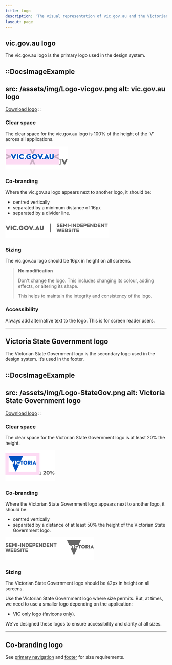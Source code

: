 ```yaml
---
title: Logo
description: 'The visual representation of vic.gov.au and the Victorian Government.'
layout: page
---
```


## vic.gov.au logo

The vic.gov.au logo is the primary logo used in the design system.

::DocsImageExample
---
src: /assets/img/Logo-vicgov.png
alt: vic.gov.au logo
---
[Download logo](https://www.vic.gov.au/brand-victoria-using-our-logos)
::

### Clear space

The clear space for the vic.gov.au logo is 100% of the height of the ‘V’ across all applications.

![Clear space visual](/assets/img/Logo-vicgov-Clear-Space.png)

### Co-branding

Where the vic.gov.au logo appears next to another logo, it should be:

- centred vertically
- separated by a minimum distance of 16px
- separated by a divider line.

![Co-branded visual](/assets/img/Logo-vicgov-cobrand.png)

### Sizing

The vic.gov.au logo should be 16px in height on all screens.

>**No modification** 
>
>Don't change the logo. This includes changing its colour, adding effects, or altering its shape.
>
>This helps to maintain the integrity and consistency of the logo.

### Accessibility 

Always add alternative text to the logo. This is for screen reader users.

---

## Victoria State Government logo

The Victorian State Government logo is the secondary logo used in the design system. It’s used in the footer. 

::DocsImageExample
---
src: /assets/img/Logo-StateGov.png
alt: Victoria State Government logo
---
[Download logo](https://www.vic.gov.au/brand-victoria-using-our-logos)
::

### Clear space

The clear space for the Victorian State Government logo is at least 20% the height.

![Clear space visual](/assets/img/Logo-StateGovClearSpace.png)

### Co-branding
Where the Victorian State Government logo appears next to another logo, it should be:

- centred vertically
- separated by a distance of at least 50% the height of the Victorian State Government logo.

![Co-branded visual](/assets/img/Logo-StateGov-cobrand.png)

### Sizing

The Victorian State Government logo should be 42px in height on all screens.

Use the Victorian State Government logo where size permits. But, at times, we need to use a smaller logo depending on the application:

- VIC only logo (favicons only).

We've designed these logos to ensure accessibility and clarity at all sizes.

---

## Co-branding logo

See [primary navigation](/design-system/components/primary-navigation/) and [footer](/design-system/components/footer/) for size requirements.
